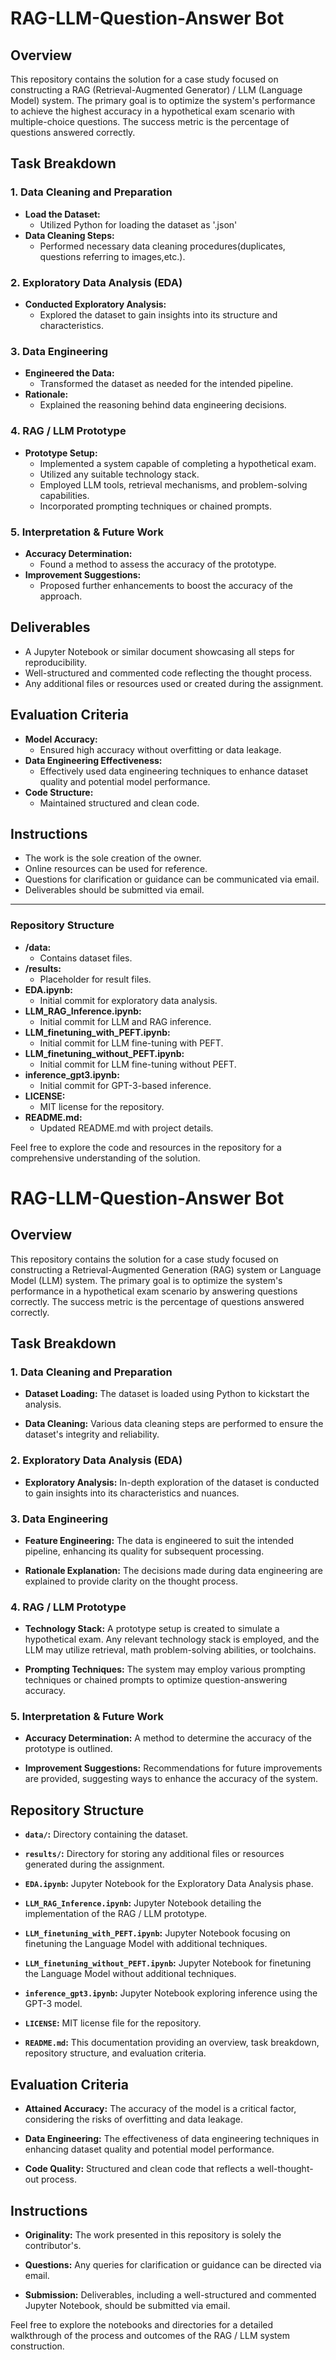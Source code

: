 # RAG-LLM-Question-Answer Bot

## Overview

This repository contains the solution for a case study focused on constructing a RAG (Retrieval-Augmented Generator) / LLM (Language Model) system. The primary goal is to optimize the system's performance to achieve the highest accuracy in a hypothetical exam scenario with multiple-choice questions. The success metric is the percentage of questions answered correctly.

## Task Breakdown

### 1. Data Cleaning and Preparation

- **Load the Dataset:**
  - Utilized Python for loading the dataset as '.json'
- **Data Cleaning Steps:**
  - Performed necessary data cleaning procedures(duplicates, questions referring to images,etc.).

### 2. Exploratory Data Analysis (EDA)

- **Conducted Exploratory Analysis:**
  - Explored the dataset to gain insights into its structure and characteristics.

### 3. Data Engineering

- **Engineered the Data:**
  - Transformed the dataset as needed for the intended pipeline.
- **Rationale:**
  - Explained the reasoning behind data engineering decisions.

### 4. RAG / LLM Prototype

- **Prototype Setup:**
  - Implemented a system capable of completing a hypothetical exam.
  - Utilized any suitable technology stack.
  - Employed LLM tools, retrieval mechanisms, and problem-solving capabilities.
  - Incorporated prompting techniques or chained prompts.

### 5. Interpretation & Future Work

- **Accuracy Determination:**
  - Found a method to assess the accuracy of the prototype.
- **Improvement Suggestions:**
  - Proposed further enhancements to boost the accuracy of the approach.

## Deliverables

- A Jupyter Notebook or similar document showcasing all steps for reproducibility.
- Well-structured and commented code reflecting the thought process.
- Any additional files or resources used or created during the assignment.

## Evaluation Criteria

- **Model Accuracy:**
  - Ensured high accuracy without overfitting or data leakage.
- **Data Engineering Effectiveness:**
  - Effectively used data engineering techniques to enhance dataset quality and potential model performance.
- **Code Structure:**
  - Maintained structured and clean code.

## Instructions

- The work is the sole creation of the owner.
- Online resources can be used for reference.
- Questions for clarification or guidance can be communicated via email.
- Deliverables should be submitted via email.

---

### Repository Structure

- **/data:**
  - Contains dataset files.
- **/results:**
  - Placeholder for result files.
- **EDA.ipynb:**
  - Initial commit for exploratory data analysis.
- **LLM_RAG_Inference.ipynb:**
  - Initial commit for LLM and RAG inference.
- **LLM_finetuning_with_PEFT.ipynb:**
  - Initial commit for LLM fine-tuning with PEFT.
- **LLM_finetuning_without_PEFT.ipynb:**
  - Initial commit for LLM fine-tuning without PEFT.
- **inference_gpt3.ipynb:**
  - Initial commit for GPT-3-based inference.
- **LICENSE:**
  - MIT license for the repository.
- **README.md:**
  - Updated README.md with project details.

Feel free to explore the code and resources in the repository for a comprehensive understanding of the solution.


# RAG-LLM-Question-Answer Bot

## Overview

This repository contains the solution for a case study focused on constructing a Retrieval-Augmented Generation (RAG) system or Language Model (LLM) system. The primary goal is to optimize the system's performance in a hypothetical exam scenario by answering questions correctly. The success metric is the percentage of questions answered correctly.

## Task Breakdown

### 1. Data Cleaning and Preparation

- **Dataset Loading:** The dataset is loaded using Python to kickstart the analysis.

- **Data Cleaning:** Various data cleaning steps are performed to ensure the dataset's integrity and reliability.

### 2. Exploratory Data Analysis (EDA)

- **Exploratory Analysis:** In-depth exploration of the dataset is conducted to gain insights into its characteristics and nuances.

### 3. Data Engineering

- **Feature Engineering:** The data is engineered to suit the intended pipeline, enhancing its quality for subsequent processing.

- **Rationale Explanation:** The decisions made during data engineering are explained to provide clarity on the thought process.

### 4. RAG / LLM Prototype

- **Technology Stack:** A prototype setup is created to simulate a hypothetical exam. Any relevant technology stack is employed, and the LLM may utilize retrieval, math problem-solving abilities, or toolchains.

- **Prompting Techniques:** The system may employ various prompting techniques or chained prompts to optimize question-answering accuracy.

### 5. Interpretation & Future Work

- **Accuracy Determination:** A method to determine the accuracy of the prototype is outlined.

- **Improvement Suggestions:** Recommendations for future improvements are provided, suggesting ways to enhance the accuracy of the system.

## Repository Structure

- **`data/`:** Directory containing the dataset.

- **`results/`:** Directory for storing any additional files or resources generated during the assignment.

- **`EDA.ipynb`:** Jupyter Notebook for the Exploratory Data Analysis phase.

- **`LLM_RAG_Inference.ipynb`:** Jupyter Notebook detailing the implementation of the RAG / LLM prototype.

- **`LLM_finetuning_with_PEFT.ipynb`:** Jupyter Notebook focusing on finetuning the Language Model with additional techniques.

- **`LLM_finetuning_without_PEFT.ipynb`:** Jupyter Notebook for finetuning the Language Model without additional techniques.

- **`inference_gpt3.ipynb`:** Jupyter Notebook exploring inference using the GPT-3 model.

- **`LICENSE`:** MIT license file for the repository.

- **`README.md`:** This documentation providing an overview, task breakdown, repository structure, and evaluation criteria.

## Evaluation Criteria

- **Attained Accuracy:** The accuracy of the model is a critical factor, considering the risks of overfitting and data leakage.

- **Data Engineering:** The effectiveness of data engineering techniques in enhancing dataset quality and potential model performance.

- **Code Quality:** Structured and clean code that reflects a well-thought-out process.

## Instructions

- **Originality:** The work presented in this repository is solely the contributor's.

- **Questions:** Any queries for clarification or guidance can be directed via email.

- **Submission:** Deliverables, including a well-structured and commented Jupyter Notebook, should be submitted via email.

Feel free to explore the notebooks and directories for a detailed walkthrough of the process and outcomes of the RAG / LLM system construction.

